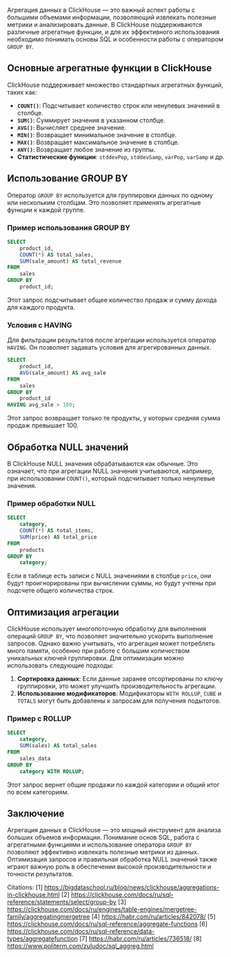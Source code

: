 Агрегация данных в ClickHouse — это важный аспект работы с большими объемами информации, позволяющий извлекать полезные метрики и анализировать данные. В ClickHouse поддерживаются различные агрегатные функции, и для их эффективного использования необходимо понимать основы SQL и особенности работы с оператором `GROUP BY`.

## Основные агрегатные функции в ClickHouse

ClickHouse поддерживает множество стандартных агрегатных функций, таких как:

- **`COUNT()`**: Подсчитывает количество строк или ненулевых значений в столбце.
- **`SUM()`**: Суммирует значения в указанном столбце.
- **`AVG()`**: Вычисляет среднее значение.
- **`MIN()`**: Возвращает минимальное значение в столбце.
- **`MAX()`**: Возвращает максимальное значение в столбце.
- **`ANY()`**: Возвращает любое значение из группы.
- **Статистические функции**: `stddevPop`, `stddevSamp`, `varPop`, `varSamp` и др.

## Использование GROUP BY

Оператор `GROUP BY` используется для группировки данных по одному или нескольким столбцам. Это позволяет применять агрегатные функции к каждой группе.

### Пример использования GROUP BY

```sql
SELECT 
    product_id,
    COUNT(*) AS total_sales,
    SUM(sale_amount) AS total_revenue
FROM 
    sales
GROUP BY 
    product_id;
```

Этот запрос подсчитывает общее количество продаж и сумму дохода для каждого продукта.

### Условия с HAVING

Для фильтрации результатов после агрегации используется оператор `HAVING`. Он позволяет задавать условия для агрегированных данных.

```sql
SELECT 
    product_id,
    AVG(sale_amount) AS avg_sale
FROM 
    sales
GROUP BY 
    product_id
HAVING avg_sale > 100;
```

Этот запрос возвращает только те продукты, у которых средняя сумма продаж превышает 100.

## Обработка NULL значений

В ClickHouse NULL значения обрабатываются как обычные. Это означает, что при агрегации NULL значения учитываются, например, при использовании `COUNT()`, который подсчитывает только ненулевые значения.

### Пример обработки NULL

```sql
SELECT 
    category,
    COUNT(*) AS total_items,
    SUM(price) AS total_price
FROM 
    products
GROUP BY 
    category;
```

Если в таблице есть записи с NULL значениями в столбце `price`, они будут проигнорированы при вычислении суммы, но будут учтены при подсчете общего количества строк.

## Оптимизация агрегации

ClickHouse использует многопоточную обработку для выполнения операций `GROUP BY`, что позволяет значительно ускорить выполнение запросов. Однако важно учитывать, что агрегация может потреблять много памяти, особенно при работе с большим количеством уникальных ключей группировки. Для оптимизации можно использовать следующие подходы:

1. **Сортировка данных**: Если данные заранее отсортированы по ключу группировки, это может улучшить производительность агрегации.
2. **Использование модификаторов**: Модификаторы `WITH ROLLUP`, `CUBE` и `TOTALS` могут быть добавлены к запросам для получения подытогов.

### Пример с ROLLUP

```sql
SELECT 
    category,
    SUM(sales) AS total_sales
FROM 
    sales_data
GROUP BY 
    category WITH ROLLUP;
```

Этот запрос вернет общие продажи по каждой категории и общий итог по всем категориям.

## Заключение

Агрегация данных в ClickHouse — это мощный инструмент для анализа больших объемов информации. Понимание основ SQL, работа с агрегатными функциями и использование оператора `GROUP BY` позволяют эффективно извлекать полезные метрики из данных. Оптимизация запросов и правильная обработка NULL значений также играют важную роль в обеспечении высокой производительности и точности результатов.

Citations:
[1] https://bigdataschool.ru/blog/news/clickhouse/aggregations-in-clickhouse.html
[2] https://clickhouse.com/docs/ru/sql-reference/statements/select/group-by
[3] https://clickhouse.com/docs/ru/engines/table-engines/mergetree-family/aggregatingmergetree
[4] https://habr.com/ru/articles/842078/
[5] https://clickhouse.com/docs/ru/sql-reference/aggregate-functions
[6] https://clickhouse.com/docs/ru/sql-reference/data-types/aggregatefunction
[7] https://habr.com/ru/articles/736518/
[8] https://www.politerm.com/zuludoc/sql_aggreg.html